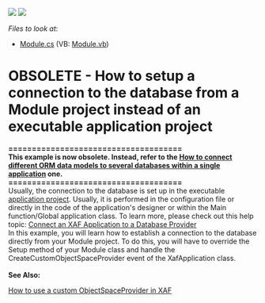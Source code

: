 <!-- default badges list -->
[![](https://img.shields.io/badge/Open_in_DevExpress_Support_Center-FF7200?style=flat-square&logo=DevExpress&logoColor=white)](https://supportcenter.devexpress.com/ticket/details/E1708)
[![](https://img.shields.io/badge/📖_How_to_use_DevExpress_Examples-e9f6fc?style=flat-square)](https://docs.devexpress.com/GeneralInformation/403183)
<!-- default badges end -->
<!-- default file list -->
*Files to look at*:

* [Module.cs](./CS/WinSolution.Module/Module.cs) (VB: [Module.vb](./VB/WinSolution.Module/Module.vb))
<!-- default file list end -->
# OBSOLETE - How to setup a connection to the database from a Module project instead of an executable application project


<p><strong>=====================================</strong><br /><strong>This example is now obsolete. Instead, refer to the <a href="https://www.devexpress.com/Support/Center/p/E4896">How to connect different ORM data models to several databases within a single application</a> one.</strong><br /><strong>=====================================</strong><br />Usually, the connection to the database is set up in the executable <a href="http://documentation.devexpress.com/#Xaf/CustomDocument2569">application project</a>. Usually, it is performed in the configuration file or directly in the code of the application's designer or within the Main function/Global application class. To learn more, please check out this help topic: <a href="http://documentation.devexpress.com/#Xaf/CustomDocument3155">Connect an XAF Application to a Database Provider</a><br /> In this example, you will learn how to establish a connection to the database directly from your Module project. To do this, you will have to override the Setup method of your Module class and handle the CreateCustomObjectSpaceProvider event of the XafApplication class.<br /><br /><strong>See Also:</strong></p>
<p><a href="https://www.devexpress.com/Support/Center/p/E411">How to use a custom ObjectSpaceProvider in XAF</a><strong><br /></strong></p>

<br/>


